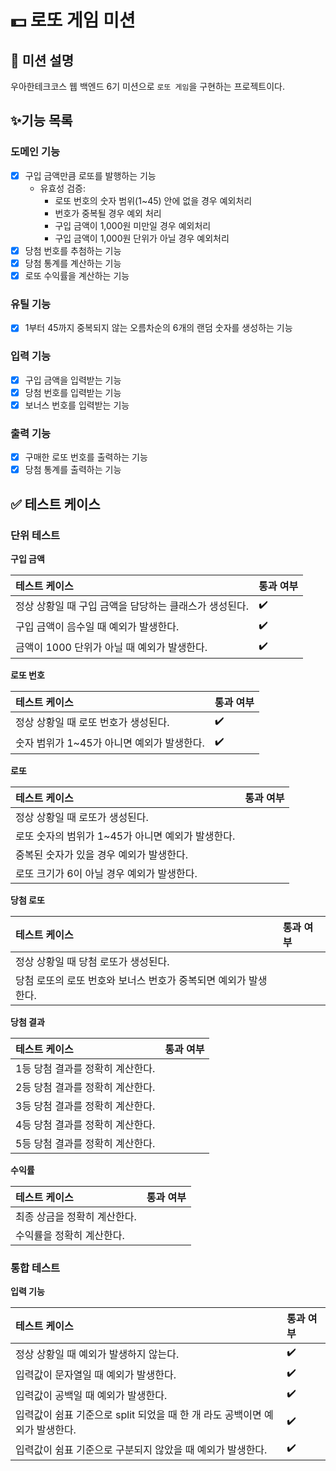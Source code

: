 # 💵 로또 게임 미션

## 📌 미션 설명
우아한테크코스 웹 백엔드 6기 미션으로 `로또 게임`을 구현하는 프로젝트이다.

## ✨기능 목록

### 도메인 기능
- [X] 구입 금액만큼 로또를 발행하는 기능
  - 유효성 검증:
    - 로또 번호의 숫자 범위(1~45) 안에 없을 경우 예외처리
    - 번호가 중복될 경우 예외 처리
    - 구입 금액이 1,000원 미만일 경우 예외처리
    - 구입 금액이 1,000원 단위가 아닐 경우 예외처리
- [X] 당첨 번호를 추첨하는 기능
- [X] 당첨 통계를 계산하는 기능
- [X] 로또 수익률을 계산하는 기능

### 유틸 기능
- [X] 1부터 45까지 중복되지 않는 오름차순의 6개의 랜덤 숫자를 생성하는 기능

### 입력 기능
- [X] 구입 금액을 입력받는 기능
- [X] 당첨 번호를 입력받는 기능
- [X] 보너스 번호를 입력받는 기능

### 출력 기능
- [X] 구매한 로또 번호를 출력하는 기능
- [X] 당첨 통계를 출력하는 기능

## ✅ 테스트 케이스

### 단위 테스트
**구입 금액**

| 테스트 케이스                         | 통과 여부 |
|:--------------------------------|:------|
| 정상 상황일 때 구입 금액을 담당하는 클래스가 생성된다. | ✔️    |
| 구입 금액이 음수일 때 예외가 발생한다.          | ✔️    |
| 금액이 1000 단위가 아닐 때 예외가 발생한다.     | ✔️    |

**로또 번호**

| 테스트 케이스                    | 통과 여부 |
|:---------------------------|:------|
| 정상 상황일 때 로또 번호가 생성된다.      | ✔️    |
| 숫자 범위가 1~45가 아니면 예외가 발생한다. | ✔️    |

**로또**

| 테스트 케이스                        | 통과 여부 |
|:-------------------------------|:------|
| 정상 상황일 때 로또가 생성된다.             |       |
| 로또 숫자의 범위가 1~45가 아니면 예외가 발생한다. |       |
| 중복된 숫자가 있을 경우 예외가 발생한다.        |       |
| 로또 크기가 6이 아닐 경우 예외가 발생한다.      |       |

**당첨 로또**

| 테스트 케이스                              | 통과 여부 |
|:-------------------------------------|:------|
| 정상 상황일 때 당첨 로또가 생성된다.                |       |
| 당첨 로또의 로또 번호와 보너스 번호가 중복되면 예외가 발생한다. |       |

**당첨 결과**

| 테스트 케이스                              | 통과 여부 |
|:-------------------------------------|:------|
| 1등 당첨 결과를 정확히 계산한다.                  |       |
| 2등 당첨 결과를 정확히 계산한다.                  |       |
| 3등 당첨 결과를 정확히 계산한다.                  |       |
| 4등 당첨 결과를 정확히 계산한다.                  |       |
| 5등 당첨 결과를 정확히 계산한다.                  |       |

**수익률**

| 테스트 케이스          | 통과 여부 |
|:-----------------|:------|
| 최종 상금을 정확히 계산한다. |       |
| 수익률을 정확히 계산한다.   |       |


### 통합 테스트
**입력 기능**

| 테스트 케이스                                        | 통과 여부 |
|:-----------------------------------------------|:------|
| 정상 상황일 때 예외가 발생하지 않는다.                         | ✔️    |
| 입력값이 문자열일 때 예외가 발생한다.                          | ✔️    |
| 입력값이 공백일 때 예외가 발생한다.                           | ✔️    |
| 입력값이 쉼표 기준으로 split 되었을 때 한 개 라도 공백이면 예외가 발생한다. | ✔️    |
| 입력값이 쉼표 기준으로 구분되지 않았을 때 예외가 발생한다.              | ✔️    |
